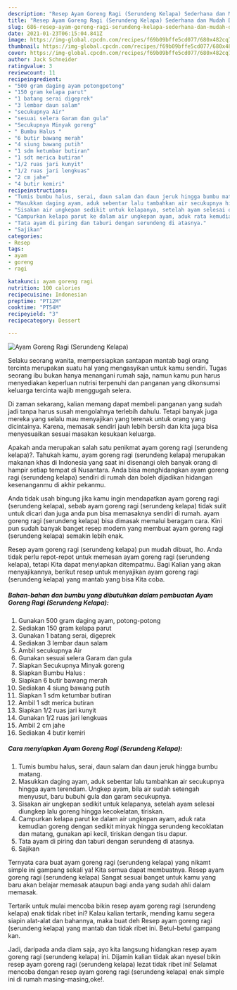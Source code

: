 ```yaml
---
description: "Resep Ayam Goreng Ragi (Serundeng Kelapa) Sederhana dan Mudah Dibuat"
title: "Resep Ayam Goreng Ragi (Serundeng Kelapa) Sederhana dan Mudah Dibuat"
slug: 686-resep-ayam-goreng-ragi-serundeng-kelapa-sederhana-dan-mudah-dibuat
date: 2021-01-23T06:15:04.841Z
image: https://img-global.cpcdn.com/recipes/f69b09bffe5cd077/680x482cq70/ayam-goreng-ragi-serundeng-kelapa-foto-resep-utama.jpg
thumbnail: https://img-global.cpcdn.com/recipes/f69b09bffe5cd077/680x482cq70/ayam-goreng-ragi-serundeng-kelapa-foto-resep-utama.jpg
cover: https://img-global.cpcdn.com/recipes/f69b09bffe5cd077/680x482cq70/ayam-goreng-ragi-serundeng-kelapa-foto-resep-utama.jpg
author: Jack Schneider
ratingvalue: 3
reviewcount: 11
recipeingredient:
- "500 gram daging ayam potongpotong"
- "150 gram kelapa parut"
- "1 batang serai digeprek"
- "3 lembar daun salam"
- "secukupnya Air"
- "sesuai selera Garam dan gula"
- "Secukupnya Minyak goreng"
- " Bumbu Halus "
- "6 butir bawang merah"
- "4 siung bawang putih"
- "1 sdm ketumbar butiran"
- "1 sdt merica butiran"
- "1/2 ruas jari kunyit"
- "1/2 ruas jari lengkuas"
- "2 cm jahe"
- "4 butir kemiri"
recipeinstructions:
- "Tumis bumbu halus, serai, daun salam dan daun jeruk hingga bumbu matang."
- "Masukkan daging ayam, aduk sebentar lalu tambahkan air secukupnya hingga ayam terendam. Ungkep ayam, bila air sudah setengah menyusut, baru bubuhi gula dan garam secukupnya."
- "Sisakan air ungkepan sedikit untuk kelapanya, setelah ayam selesai diungkep lalu goreng hingga kecokelatan, tiriskan."
- "Campurkan kelapa parut ke dalam air ungkepan ayam, aduk rata kemudian goreng dengan sedikit minyak hingga serundeng kecoklatan dan matang, gunakan api kecil, tiriskan dengan tisu dapur."
- "Tata ayam di piring dan taburi dengan serundeng di atasnya."
- "Sajikan"
categories:
- Resep
tags:
- ayam
- goreng
- ragi

katakunci: ayam goreng ragi 
nutrition: 100 calories
recipecuisine: Indonesian
preptime: "PT12M"
cooktime: "PT54M"
recipeyield: "3"
recipecategory: Dessert

---
```



![Ayam Goreng Ragi (Serundeng Kelapa)](https://img-global.cpcdn.com/recipes/f69b09bffe5cd077/680x482cq70/ayam-goreng-ragi-serundeng-kelapa-foto-resep-utama.jpg)

Selaku seorang wanita, mempersiapkan santapan mantab bagi orang tercinta merupakan suatu hal yang mengasyikan untuk kamu sendiri. Tugas seorang ibu bukan hanya menangani rumah saja, namun kamu pun harus menyediakan keperluan nutrisi terpenuhi dan panganan yang dikonsumsi keluarga tercinta wajib menggugah selera.

Di zaman  sekarang, kalian memang dapat membeli panganan yang sudah jadi tanpa harus susah mengolahnya terlebih dahulu. Tetapi banyak juga mereka yang selalu mau menyajikan yang terenak untuk orang yang dicintainya. Karena, memasak sendiri jauh lebih bersih dan kita juga bisa menyesuaikan sesuai masakan kesukaan keluarga. 



Apakah anda merupakan salah satu penikmat ayam goreng ragi (serundeng kelapa)?. Tahukah kamu, ayam goreng ragi (serundeng kelapa) merupakan makanan khas di Indonesia yang saat ini disenangi oleh banyak orang di hampir setiap tempat di Nusantara. Anda bisa menghidangkan ayam goreng ragi (serundeng kelapa) sendiri di rumah dan boleh dijadikan hidangan kesenanganmu di akhir pekanmu.

Anda tidak usah bingung jika kamu ingin mendapatkan ayam goreng ragi (serundeng kelapa), sebab ayam goreng ragi (serundeng kelapa) tidak sulit untuk dicari dan juga anda pun bisa memasaknya sendiri di rumah. ayam goreng ragi (serundeng kelapa) bisa dimasak memalui beragam cara. Kini pun sudah banyak banget resep modern yang membuat ayam goreng ragi (serundeng kelapa) semakin lebih enak.

Resep ayam goreng ragi (serundeng kelapa) pun mudah dibuat, lho. Anda tidak perlu repot-repot untuk memesan ayam goreng ragi (serundeng kelapa), tetapi Kita dapat menyiapkan ditempatmu. Bagi Kalian yang akan menyajikannya, berikut resep untuk menyajikan ayam goreng ragi (serundeng kelapa) yang mantab yang bisa Kita coba.

<!--inarticleads1-->

##### Bahan-bahan dan bumbu yang dibutuhkan dalam pembuatan Ayam Goreng Ragi (Serundeng Kelapa):

1. Gunakan 500 gram daging ayam, potong-potong
1. Sediakan 150 gram kelapa parut
1. Gunakan 1 batang serai, digeprek
1. Sediakan 3 lembar daun salam
1. Ambil secukupnya Air
1. Gunakan sesuai selera Garam dan gula
1. Siapkan Secukupnya Minyak goreng
1. Siapkan  Bumbu Halus :
1. Siapkan 6 butir bawang merah
1. Sediakan 4 siung bawang putih
1. Siapkan 1 sdm ketumbar butiran
1. Ambil 1 sdt merica butiran
1. Siapkan 1/2 ruas jari kunyit
1. Gunakan 1/2 ruas jari lengkuas
1. Ambil 2 cm jahe
1. Sediakan 4 butir kemiri




<!--inarticleads2-->

##### Cara menyiapkan Ayam Goreng Ragi (Serundeng Kelapa):

1. Tumis bumbu halus, serai, daun salam dan daun jeruk hingga bumbu matang.
1. Masukkan daging ayam, aduk sebentar lalu tambahkan air secukupnya hingga ayam terendam. Ungkep ayam, bila air sudah setengah menyusut, baru bubuhi gula dan garam secukupnya.
1. Sisakan air ungkepan sedikit untuk kelapanya, setelah ayam selesai diungkep lalu goreng hingga kecokelatan, tiriskan.
1. Campurkan kelapa parut ke dalam air ungkepan ayam, aduk rata kemudian goreng dengan sedikit minyak hingga serundeng kecoklatan dan matang, gunakan api kecil, tiriskan dengan tisu dapur.
1. Tata ayam di piring dan taburi dengan serundeng di atasnya.
1. Sajikan




Ternyata cara buat ayam goreng ragi (serundeng kelapa) yang nikamt simple ini gampang sekali ya! Kita semua dapat membuatnya. Resep ayam goreng ragi (serundeng kelapa) Sangat sesuai banget untuk kamu yang baru akan belajar memasak ataupun bagi anda yang sudah ahli dalam memasak.

Tertarik untuk mulai mencoba bikin resep ayam goreng ragi (serundeng kelapa) enak tidak ribet ini? Kalau kalian tertarik, mending kamu segera siapin alat-alat dan bahannya, maka buat deh Resep ayam goreng ragi (serundeng kelapa) yang mantab dan tidak ribet ini. Betul-betul gampang kan. 

Jadi, daripada anda diam saja, ayo kita langsung hidangkan resep ayam goreng ragi (serundeng kelapa) ini. Dijamin kalian tiidak akan nyesel bikin resep ayam goreng ragi (serundeng kelapa) lezat tidak ribet ini! Selamat mencoba dengan resep ayam goreng ragi (serundeng kelapa) enak simple ini di rumah masing-masing,oke!.

